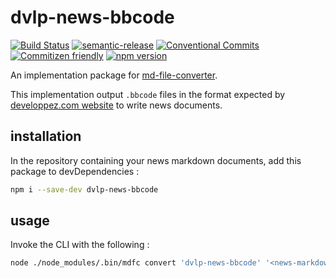 # dvlp-news-bbcode

[![Build Status](https://travis-ci.org/MarcLoupias/dvlp-news-bbcode.svg?branch=master)](https://travis-ci.org/MarcLoupias/dvlp-news-bbcode)
[![semantic-release](https://img.shields.io/badge/%20%20%F0%9F%93%A6%F0%9F%9A%80-semantic--release-e10079.svg)](https://github.com/semantic-release/semantic-release)
[![Conventional Commits](https://img.shields.io/badge/Conventional%20Commits-1.0.0-yellow.svg)](https://conventionalcommits.org)
[![Commitizen friendly](https://img.shields.io/badge/commitizen-friendly-brightgreen.svg)](http://commitizen.github.io/cz-cli/)
[![npm version](https://badge.fury.io/js/dvlp-news-bbcode.svg)](http://badge.fury.io/js/dvlp-news-bbcode)

An implementation package for [md-file-converter](https://www.npmjs.com/package/md-file-converter).

This implementation output `.bbcode` files in the format expected by [developpez.com website](https://www.developpez.com/) to write news documents.

## installation

In the repository containing your news markdown documents, add this package to devDependencies :

```bash
npm i --save-dev dvlp-news-bbcode
```

## usage

Invoke the CLI with the following :

```bash
node ./node_modules/.bin/mdfc convert 'dvlp-news-bbcode' '<news-markdown-file-path>'
```
